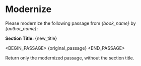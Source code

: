 # Modernize

Please modernize the following passage from *{book_name}* by *{author_name}*:

**Section Title:** {new_title}

<BEGIN_PASSAGE>
{original_passage}
<END_PASSAGE>

Return only the modernized passage, without the section title.
